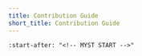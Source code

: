 ```yaml
---
title: Contribution Guide
short_title: Contribution Guide
---
```


```{include} ../CONTRIBUTING.md
:start-after: "<!-- MYST START -->"
```
